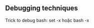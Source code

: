 ## Debugging techniques
Trick to debug bash: set -x hoặc bash -x <script>
Set -noeror để thoát scrPt khi lỗi

## 
Bash itself does not have built-in support for transactions like you might find in databases or programming languages with transactional APIs. However, you can implement a transaction-like mechanism in your bash scripts to ensure that actions either complete fully or roll back on failure.

Step 1: Backup (Start of "Transaction") 
    Copy the workspace to a a backup dir
Step 2: Perform Actions (Core Transaction Logic)
    if Error occur
        Restore from backup (Rollback)
    else
        Move to step 3
Step 3: Commit (End of "Transaction")
    Remove backupdir

## Tab-completion
Suppose your command is mycommand and you want tab-completion to suggest specific arguments (e.g., "start", "stop", "restart") or file paths.

1. Create a script (e.g., mycommand-completion.sh):
"""
_mycommand_completions() {
    local cur prev opts
    COMPREPLY=()
    cur="${COMP_WORDS[COMP_CWORD]}"
    prev="${COMP_WORDS[COMP_CWORD-1]}"
    opts="start stop restart"

    if [[ ${cur} == -* ]]; then
        COMPREPLY=( $(compgen -W "${opts}" -- ${cur}) )
    else
        COMPREPLY=( $(compgen -f -- ${cur}) )
    fi
}
complete -F _mycommand_completions mycommand
"""
source mycommand-completion.sh

Now, typing mycommand <Tab> will suggest options like "start", "stop", and "restart", and typing mycommand <path><Tab> will suggest file paths.

## 
pip install argcomplete
"""
import argparse
import argcomplete

parser = argparse.ArgumentParser()
parser.add_argument("command", choices=["start", "stop", "restart"])
parser.add_argument("filepath", nargs="?", help="Path to a file")

Enable tab-completion
argcomplete.autocomplete(parser)
args = parser.parse_args()

print(f"Command: {args.command}")
if args.filepath:
    print(f"Filepath: {args.filepath}")

"""
activate-global-python-argcomplete --user

## Command: source
The source command in Bash is a built-in utility that reads and executes commands from a specified file in the current shell environment. This command is particularly useful for loading functions, variables, and configuration files into shell scripts without spawning a new process.
That mean, if we run "source abc.sh" the variable that are exported in abc.sh are applied to the terminal where it is called. It can be checked by checking environment variable.
Function are also extended to the terminal.
It is also used to modify environment variable in 
Note:
    When we run export in a script file, it pawn a new thread and not afect the current shell.


## Command: export
Makes environment variables available to child processes. If you need a variable to be accessible in subshells or scripts executed by the shell.
"""
    export MY_VAR="Hello"
    bash -c 'echo $MY_VAR'  # Output: Hello
"""
Without export, the variable would not be available in the child shell.

## environment variables vs shell variable

## Command: mktemp
The mktemp command is used to create temporary files or directories in a secure and reliable way. Here are the advantages of using mktemp:
Prevents Name Collisions:
Security:
Automation-Friendly:
Customization: 
You can specify a filename template, prefix, or directory in which to create the temporary file.
Error Prevention:
If it fails to create a file or directory, it provides an error message, which is helpful for debugging or handling issues in scripts.

## Command: test
File Checks:
    test -e filename       # Check if the file exists
String Comparisons:
    test "string1" = "string2"   # Check if strings are equal
    test -z string              # Check if the string is empty
Numeric Comparisons:
    test 5 -eq 5     # Check if numbers are equal
Logical Operators:
    test -e file1 -a -e file2    # Check if both files exist
    test -d dir1 -o -d dir2      # Check if either directory exists

Many scripts use [ ... ] as shorthand for the test command. For example:
if [ -e filename ]; then
    echo "File exists!"
fi
if test -e filename; then
    echo "File exists!"
fi

## References
https://tldp.org/LDP/abs/html/